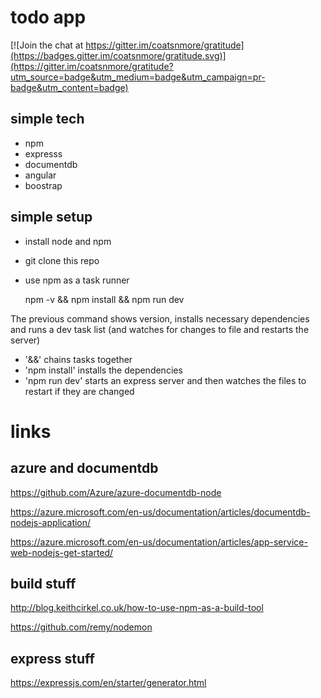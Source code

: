 # todo app

[![Join the chat at https://gitter.im/coatsnmore/gratitude](https://badges.gitter.im/coatsnmore/gratitude.svg)](https://gitter.im/coatsnmore/gratitude?utm_source=badge&utm_medium=badge&utm_campaign=pr-badge&utm_content=badge)

## simple tech

* npm
* expresss
* documentdb
* angular
* boostrap

## simple setup

* install node and npm
* git clone this repo
* use npm as a task runner

	npm -v && npm install && npm run dev

The previous command shows version, installs necessary dependencies and runs a dev task list (and watches for changes to file and restarts the server)

* '&&' chains tasks together
* 'npm install' installs the dependencies
* 'npm run dev' starts an express server and then watches the files to restart if they are changed

# links

## azure and documentdb

https://github.com/Azure/azure-documentdb-node

https://azure.microsoft.com/en-us/documentation/articles/documentdb-nodejs-application/

https://azure.microsoft.com/en-us/documentation/articles/app-service-web-nodejs-get-started/


## build stuff

http://blog.keithcirkel.co.uk/how-to-use-npm-as-a-build-tool

https://github.com/remy/nodemon

## express stuff

https://expressjs.com/en/starter/generator.html

